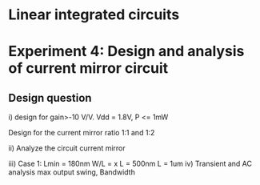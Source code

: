 # Linear integrated circuits

# Experiment 4: Design and analysis of current mirror circuit

## Design question

i) design for gain>-10 V/V. Vdd = 1.8V, P <= 1mW

Design for the current mirror ratio 1:1 and 1:2 

ii) Analyze the circuit current mirror

iii) Case 1: Lmin = 180nm              W/L = x
             L = 500nm
             L = 1um
iv) Transient and AC analysis
max output swing,
Bandwidth

